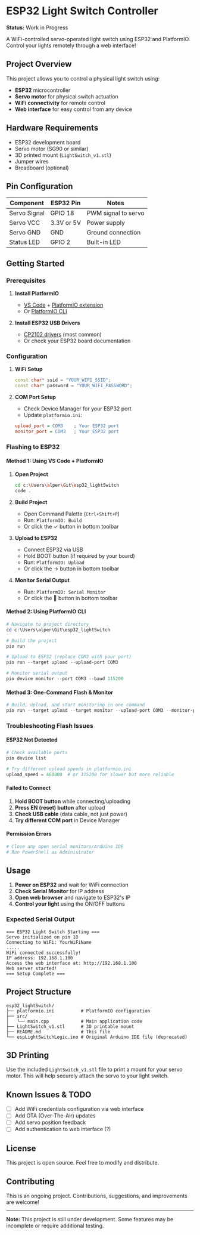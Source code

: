 # ESP32 Light Switch Controller

**Status:** Work in Progress

A WiFi-controlled servo-operated light switch using ESP32 and PlatformIO. Control your lights remotely through a web interface!

## Project Overview

This project allows you to control a physical light switch using:
- **ESP32** microcontroller
- **Servo motor** for physical switch actuation
- **WiFi connectivity** for remote control
- **Web interface** for easy control from any device

## Hardware Requirements

- ESP32 development board
- Servo motor (SG90 or similar)
- 3D printed mount (`LightSwitch_v1.stl`)
- Jumper wires
- Breadboard (optional)

## Pin Configuration

| Component | ESP32 Pin | Notes |
|-----------|-----------|-------|
| Servo Signal | GPIO 18 | PWM signal to servo |
| Servo VCC | 3.3V or 5V | Power supply |
| Servo GND | GND | Ground connection |
| Status LED | GPIO 2 | Built-in LED |

## Getting Started

### Prerequisites

1. **Install PlatformIO**
   - [VS Code](https://code.visualstudio.com/) + [PlatformIO extension](https://platformio.org/install/ide?install=vscode)
   - Or [PlatformIO CLI](https://docs.platformio.org/en/latest/core/installation.html)

2. **Install ESP32 USB Drivers**
   - [CP2102 drivers](https://www.silabs.com/developers/usb-to-uart-bridge-vcp-drivers) (most common)
   - Or check your ESP32 board documentation

### Configuration

1. **WiFi Setup**
   ```cpp
   const char* ssid = "YOUR_WIFI_SSID";
   const char* password = "YOUR_WIFI_PASSWORD";
   ```

2. **COM Port Setup**
   - Check Device Manager for your ESP32 port
   - Update `platformio.ini`:
   ```ini
   upload_port = COM3    ; Your ESP32 port
   monitor_port = COM3   ; Your ESP32 port
   ```

### Flashing to ESP32

#### Method 1: Using VS Code + PlatformIO

1. **Open Project**
   ```bash
   cd c:\Users\alper\Git\esp32_lightSwitch
   code .
   ```

2. **Build Project**
   - Open Command Palette (`Ctrl+Shift+P`)
   - Run: `PlatformIO: Build`
   - Or click the ✓ button in bottom toolbar

3. **Upload to ESP32**
   - Connect ESP32 via USB
   - Hold BOOT button (if required by your board)
   - Run: `PlatformIO: Upload`
   - Or click the → button in bottom toolbar

4. **Monitor Serial Output**
   - Run: `PlatformIO: Serial Monitor`
   - Or click the 🔌 button in bottom toolbar

#### Method 2: Using PlatformIO CLI

```powershell
# Navigate to project directory
cd c:\Users\alper\Git\esp32_lightSwitch

# Build the project
pio run

# Upload to ESP32 (replace COM3 with your port)
pio run --target upload --upload-port COM3

# Monitor serial output
pio device monitor --port COM3 --baud 115200
```

#### Method 3: One-Command Flash & Monitor

```powershell
# Build, upload, and start monitoring in one command
pio run --target upload --target monitor --upload-port COM3 --monitor-port COM3
```

### Troubleshooting Flash Issues

#### ESP32 Not Detected
```powershell
# Check available ports
pio device list

# Try different upload speeds in platformio.ini
upload_speed = 460800  # or 115200 for slower but more reliable
```

#### Failed to Connect
1. **Hold BOOT button** while connecting/uploading
2. **Press EN (reset) button** after upload
3. **Check USB cable** (data cable, not just power)
4. **Try different COM port** in Device Manager

#### Permission Errors
```powershell
# Close any open serial monitors/Arduino IDE
# Run PowerShell as Administrator
```

## Usage

1. **Power on ESP32** and wait for WiFi connection
2. **Check Serial Monitor** for IP address
3. **Open web browser** and navigate to ESP32's IP
4. **Control your light** using the ON/OFF buttons

### Expected Serial Output
```
=== ESP32 Light Switch Starting ===
Servo initialized on pin 18
Connecting to WiFi: YourWiFiName
.....
WiFi connected successfully!
IP address: 192.168.1.100
Access the web interface at: http://192.168.1.100
Web server started!
=== Setup Complete ===
```

## Project Structure

```
esp32_lightSwitch/
├── platformio.ini          # PlatformIO configuration
├── src/
│   └── main.cpp            # Main application code
├── LightSwitch_v1.stl      # 3D printable mount
├── README.md               # This file
└── espLightSwitchLogic.ino # Original Arduino IDE file (deprecated)
```


## 3D Printing

Use the included `LightSwitch_v1.stl` file to print a mount for your servo motor. This will help securely attach the servo to your light switch.

## Known Issues & TODO

- [ ] Add WiFi credentials configuration via web interface
- [ ] Add OTA (Over-The-Air) updates
- [ ] Add servo position feedback
- [ ] Add authentication to web interface (?)

## License

This project is open source. Feel free to modify and distribute.

## Contributing

This is an ongoing project. Contributions, suggestions, and improvements are welcome!

---

**Note:** This project is still under development. Some features may be incomplete or require additional testing.
